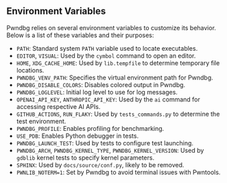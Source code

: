 ## Environment Variables

Pwndbg relies on several environment variables to customize its behavior. Below is a list of these variables and their purposes:

- `PATH`: Standard system `PATH` variable used to locate executables.
- `EDITOR`, `VISUAL`: Used by the `cymbol` command to open an editor.
- `HOME`, `XDG_CACHE_HOME`: Used by `lib.tempfile` to determine temporary file locations.
- `PWNDBG_VENV_PATH`: Specifies the virtual environment path for Pwndbg.
- `PWNDBG_DISABLE_COLORS`: Disables colored output in Pwndbg.
- `PWNDBG_LOGLEVEL`: Initial log level to use for log messages.
- `OPENAI_API_KEY`, `ANTHROPIC_API_KEY`: Used by the `ai` command for accessing respective AI APIs.
- `GITHUB_ACTIONS`, `RUN_FLAKY`: Used by `tests_commands.py` to determine the test environment.
- `PWNDBG_PROFILE`: Enables profiling for benchmarking.
- `USE_PDB`: Enables Python debugger in tests.
- `PWNDBG_LAUNCH_TEST`: Used by tests to configure test launching.
- `PWNDBG_ARCH`, `PWNDBG_KERNEL_TYPE`, `PWNDBG_KERNEL_VERSION`: Used by `gdblib` kernel tests to specify kernel parameters.
- `SPHINX`: Used by `docs/source/conf.py`, likely to be removed.
- `PWNLIB_NOTERM=1`: Set by Pwndbg to avoid terminal issues with Pwntools.

